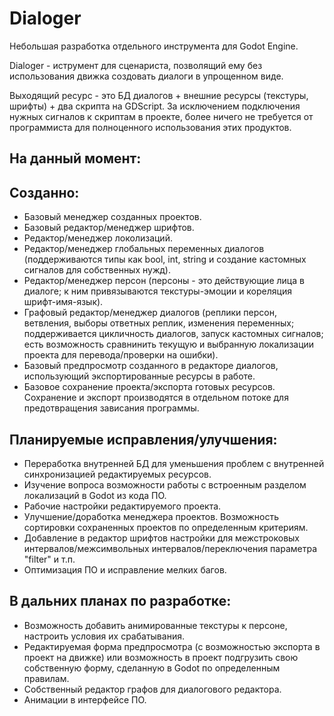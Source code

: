 # Dialoger
 
Небольшая разработка отдельного инструмента для Godot Engine.

Dialoger - иструмент для сценариста, позволящий ему без использования движка создовать диалоги в упрощенном виде.

Выходящий ресурс - это БД диалогов + внешние ресурсы (текстуры, шрифты) + два скрипта на GDScript. За исключением подключения нужных сигналов к скриптам в проекте, более ничего не требуется от программиста для полноценного использования этих продуктов.

На данный момент:
---
Созданно:
---
- Базовый менеджер созданных проектов.
- Базовый редактор/менеджер шрифтов.
- Редактор/менеджер локолизаций.
- Редактор/менеджер глобальных переменных диалогов (поддерживаются типы как bool, int, string и создание кастомных сигналов для собственных нужд).
- Редактор/менеджер персон (персоны - это действующие лица в диалоге; к ним привязываются текстуры-эмоции и кореляция шрифт-имя-язык).
- Графовый редактор/менеджер диалогов (реплики персон, ветвления, выборы ответных реплик, изменения переменных; поддерживается цикличность диалогов, запуск кастомных сигналов; есть возможность сравнинить текущую и выбранную локализации проекта для перевода/проверки на ошибки).
- Базовый предпросмотр созданного в редакторе диалогов, использующий экспортированные ресурсы в работе.
- Базовое сохранение проекта/экспорта готовых ресурсов. Сохранение и экспорт производятся в отдельном потоке для предотвращения зависания программы.

Планируемые исправления/улучшения:
---
- Переработка внутренней БД для уменьшения проблем с внутренней синхронизацией редактируемых ресурсов.
- Изучение вопроса возможности работы с встроенным разделом локализаций в Godot из кода ПО.
- Рабочие настройки редактируемого проекта.
- Улучшение/доработка менеджера проектов. Возможность сортировки сохраненных проектов по определенным критериям.
- Добавление в редактор шрифтов настройки для межстроковых интервалов/межсимвольных интервалов/переключения параметра "filter" и т.п.
- Оптимизация ПО и исправление мелких багов.

В дальних планах по разработке:
---
- Возможность добавить анимированные текстуры к персоне, настроить условия их срабатывания.
- Редактируемая форма предпросмотра (с возможностью экспорта в проект на движке) или возможность в проект подгрузить свою собственную форму, сделанную в Godot по определенным правилам.
- Собственный редактор графов для диалогового редактора.
- Анимации в интерфейсе ПО.
